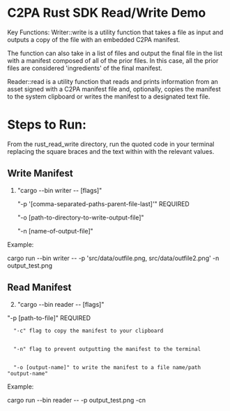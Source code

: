# C2PA Rust SDK Read/Write Demo

Key Functions:
Writer::write is a utility function that takes a file as input and outputs a copy of the file with an embedded C2PA manifest.



The function can also take in a list of files and output the final file in the list with a manifest composed of all of the prior files. In this case, all the prior files are considered 'ingredients' of the final manifest.

Reader::read is a utility function that reads and prints information from an asset signed with a C2PA manifest file and, optionally, copies the manifest to the system clipboard or writes the manifest to a designated text file.


# Steps to Run:
From the rust_read_write directory, run the quoted code in your terminal replacing the square braces and the text within with the relevant values.

## Write Manifest

1. "cargo --bin writer -- [flags]"
   
      "-p '[comma-separated-paths-parent-file-last]'" REQUIRED
      
      
      "-o [path-to-directory-to-write-output-file]"
      
      
      "-n [name-of-output-file]"



Example: 

cargo run --bin writer -- -p 'src/data/outfile.png, src/data/outfile2.png' -n output_test.png

## Read Manifest

2. "cargo --bin reader -- [flags]"

"-p [path-to-file]" REQUIRED


      "-c" flag to copy the manifest to your clipboard
      
      
      "-n" flag to prevent outputting the manifest to the terminal
      
      
      "-o [output-name]" to write the manifest to a file name/path "output-name"


Example: 


cargo run --bin reader -- -p output_test.png -cn
